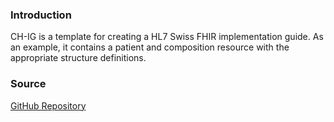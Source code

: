 ### Introduction

CH-IG is a template for creating a HL7 Swiss FHIR implementation guide. As an example, it contains a patient and composition resource with the appropriate structure definitions.

### Source

[GitHub Repository](https://github.com/ahdis/ch-ig)